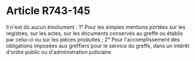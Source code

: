 # Article R743-145

Il n'est dû aucun émolument :   1° Pour les simples mentions portées sur les registres, sur les actes, sur les documents conservés au greffe ou établis par celui-ci ou sur les pièces produites ;   2° Pour l'accomplissement des obligations imposées aux greffiers pour le service du greffe, dans un intérêt d'ordre public ou d'administration judiciaire.